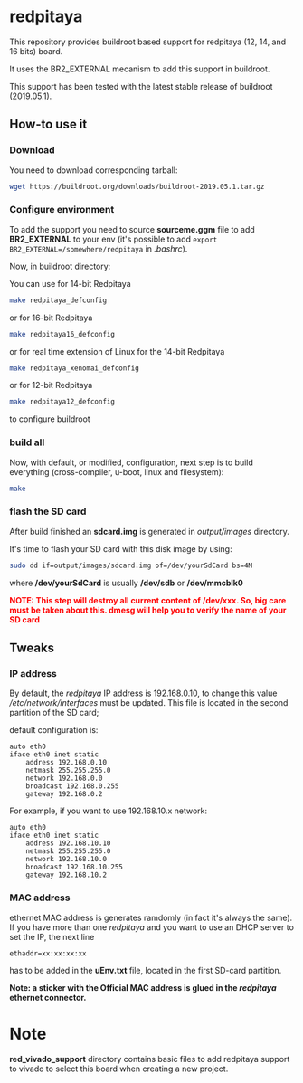 # redpitaya

This repository provides buildroot based support for redpitaya (12, 14, and 16 bits) board.

It uses the BR2_EXTERNAL mecanism to add this support in buildroot.

This support has been tested with the latest stable release of buildroot (2019.05.1).

How-to use it
-------------
### Download
You need to download corresponding tarball:
```bash
wget https://buildroot.org/downloads/buildroot-2019.05.1.tar.gz
```

### Configure environment
To add the support you need to source **sourceme.ggm** file to add **BR2_EXTERNAL** to
your env (it's possible to add <code>export
BR2_EXTERNAL=/somewhere/redpitaya</code> in *.bashrc*).

Now, in buildroot directory:

You can use for 14-bit Redpitaya
```bash
make redpitaya_defconfig
```
or for 16-bit Redpitaya
```bash
make redpitaya16_defconfig
```
or for real time extension of Linux for the 14-bit Redpitaya
```bash
make redpitaya_xenomai_defconfig
```
or for 12-bit Redpitaya
```bash
make redpitaya12_defconfig
```
to configure buildroot

### build all
Now, with default, or modified, configuration, next step is to build everything
(cross-compiler, u-boot, linux and filesystem):
```bash
make
```

### flash the SD card
After build finished an **sdcard.img** is generated in *output/images*
directory.

It's time to flash your SD card with this disk image by using:
```bash
sudo dd if=output/images/sdcard.img of=/dev/yourSdCard bs=4M
```
where **/dev/yourSdCard** is usually **/dev/sdb** or **/dev/mmcblk0**

<span style="color:red">**NOTE:
This step will destroy all current content of /dev/xxx. So, big care must be
taken about this. dmesg will help you to verify the name of your SD
card**</span>

Tweaks
------

### IP address
By default, the *redpitaya* IP address is 192.168.0.10, to change this value
*/etc/network/interfaces* must be updated. This file is located in the second
partition of the SD card;

default configuration is:
```
auto eth0
iface eth0 inet static
    address 192.168.0.10
    netmask 255.255.255.0
    network 192.168.0.0
    broadcast 192.168.0.255
    gateway 192.168.0.2

```

For example, if you want to use 192.168.10.x network:
```
auto eth0
iface eth0 inet static
    address 192.168.10.10
    netmask 255.255.255.0
    network 192.168.10.0
    broadcast 192.168.10.255
    gateway 192.168.10.2
```

### MAC address

ethernet MAC address is generates ramdomly (in fact it's always the same). If
you have more than one *redpitaya* and you want to use an DHCP server to set the IP,
the next line
```
ethaddr=xx:xx:xx:xx
```
has to be added in the **uEnv.txt** file, located in the first SD-card partition.

**Note: a sticker with the Official MAC address is glued in the *redpitaya*
ethernet connector.**

Note
====

**red_vivado_support** directory contains basic files to add redpitaya support
to vivado to select this board when creating a new project.
